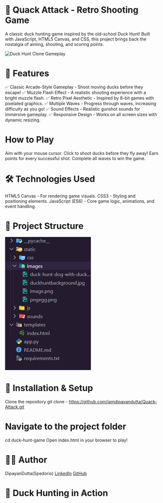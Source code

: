 # 🎯 Quack Attack - Retro Shooting Game
A classic duck hunting game inspired by the old-school Duck Hunt! Built with JavaScript, HTML5 Canvas, and CSS, this project brings back the nostalgia of aiming, shooting, and scoring points.

![Duck Hunt Clone Gameplay](https://media2.giphy.com/media/v1.Y2lkPTc5MGI3NjExaHB3OXZtZ29uNTJldmZnbjdrYndyeTBveXBleHB5ZGJ0Y242ZG85NyZlcD12MV9pbnRlcm5hbF9naWZfYnlfaWQmY3Q9Zw/rUkCwKDaj9UnvHkj0D/giphy.gif)


# 🚀 Features
✅ Classic Arcade-Style Gameplay - Shoot moving ducks before they escape!
✅ Muzzle Flash Effect - A realistic shooting experience with a bright muzzle flash.
✅ Retro Pixel Aesthetic - Inspired by 8-bit games with pixelated graphics.
✅ Multiple Waves - Progress through waves, increasing difficulty as you go!
✅ Sound Effects - Realistic gunshot sounds for immersive gameplay.
✅ Responsive Design - Works on all screen sizes with dynamic resizing.

# How to Play
Aim with your mouse cursor.
Click to shoot ducks before they fly away!
Earn points for every successful shot.
Complete all waves to win the game.

# 🛠️ Technologies Used
HTML5 Canvas - For rendering game visuals.
CSS3 - Styling and positioning elements.
JavaScript (ES6) - Core game logic, animations, and event handling.

# 📂 Project Structure
![Game Structure](https://github.com/iamdipayandutta/Quack-Attack/blob/main/static/images/structure.png)

# 🔧 Installation & Setup
Clone the repository
git clone  - https://github.com/iamdipayandutta/Quack-Attack.git

# Navigate to the project folder
cd duck-hunt-game
Open index.html in your browser to play!


# 👨‍💻 Author
DipayanDutta(Spedorio)
[LinkedIn](https://www.linkedin.com/in/iamdipayandutta)
[GitHub](https://github.com/iamdipayandutta)

# 🎯 Duck Hunting in Action